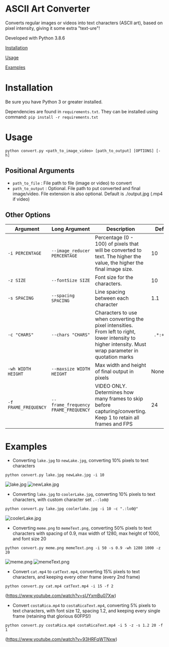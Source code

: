 # ASCII Art Converter
Converts regular images or videos into text characters (ASCII art), based on pixel intensity, giving it some extra "text-ure"!

Developed with Python 3.8.6

[Installation](#-installation)

[Usage](#-usage)

[Examples](#-examples)

# Installation

Be sure you have Python 3 or greater installed.

Dependencies are found in `requirements.txt`. They can be installed using command: `pip install -r requirements.txt`

<!-- **Known issue with Pillow:** https://github.com/python-pillow/Pillow/issues/4225

Solution: `pip install --compile --install-option=-O1 Pillow` -->

# Usage

```
python convert.py <path_to_image_video> [path_to_output] [OPTIONS] [-h]
```

## Positional Arguments
- `path_to_file` : File path to file (image or video) to convert
- `path_to_output` : Optional. File path to put converted and final image/video. File extension is also optional. Default is ./output.jpg (.mp4 if video)

## Other Options
| Argument | Long Argument | Description | Default |
| -------- | ------------- | --- | ----- |
|`-i PERCENTAGE`|`--image_reducer PERCENTAGE`|Percentage (0 - 100) of pixels that will be converted to text. The higher the value, the higher the final image size.|10|
|`-z SIZE`|`--fontSize SIZE`|Font size for the characters.|10|
|`-s SPACING`|`--spacing SPACING`|Line spacing between each character|1.1|
|`-c "CHARS"`|`--chars "CHARS"`|Characters to use when converting the pixel intensities. From left to right, lower intensity to higher intensity. Must wrap parameter in quotation marks|` .*:+%S0#@`|
|`-wh WIDTH HEIGHT`|`--maxsize WIDTH HEIGHT`|Max width and height of final output in pixels|None|
|`-f FRAME_FREQUENCY`|`--frame_frequency FRAME_FREQUENCY`|VIDEO ONLY. Determines how many frames to skip before capturing/converting. Keep 1 to retain all frames and FPS|24|


# Examples

- Converting `lake.jpg` to `newLake.jpg`, converting 10% pixels to text characters
```
python convert.py lake.jpg newLake.jpg -i 10
```
![lake.jpg](https://github.com/vivCoding/ascii_art_converter/blob/main/examples/original/lake.jpg)
![newLake.jpg](https://github.com/vivCoding/ascii_art_converter/blob/main/examples/newLake.jpg)

- Converting `lake.jpg` to `coolerLake.jpg`, converting 10% pixels to text characters, with custom character set `.-:lo0@`
```
python convert.py lake.jpg coolerlake.jpg -i 10 -c ".:lo0@"
```
![coolerLake.jpg](https://github.com/vivCoding/ascii_art_converter/blob/main/examples/coolerLake.jpg)

- Converting `meme.png` to `memeText.png`, converting 50% pixels to text characters with spacing of 0.9, max width of 1280, max height of 1000, and font size 20
```
python convert.py meme.png memeText.png -i 50 -s 0.9 -wh 1280 1000 -z 20
```
![meme.png](https://github.com/vivCoding/ascii_art_converter/blob/main/examples/original/meme.png)
![memeText.png](https://github.com/vivCoding/ascii_art_converter/blob/main/examples/memeText.png)

- Convert `cat.mp4` to `catText.mp4`, converting 15% pixels to text characters, and keeping every other frame (every 2nd frame)
```
python convert.py cat.mp4 catText.mp4 -i 15 -f 2
```
(https://www.youtube.com/watch?v=sUYxmBu07Xw)

- Convert `costaRica.mp4` to `costaRicaText.mp4`, converting 5% pixels to text characters, with font size 12, spacing 1.2, and keeping every single frame (retaining that glorious 60FPS!)
```
python convert.py costaRica.mp4 costaRicaText.mp4 -i 5 -z -s 1.2 20 -f 1
```

(https://www.youtube.com/watch?v=93HRFqWTNxw)
